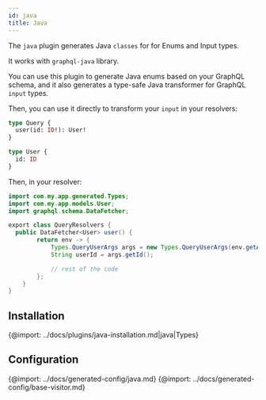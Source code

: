 ```yaml
---
id: java
title: Java
---
```


The `java` plugin generates Java `classes` for for Enums and Input types.

It works with `graphql-java` library.

You can use this plugin to generate Java enums based on your GraphQL schema, and it also generates a type-safe Java transformer for GraphQL `input` types.

Then, you can use it directly to transform your `input` in your resolvers:

```graphql
type Query {
  user(id: ID!): User!
}

type User {
  id: ID
}
```

Then, in your resolver:

```java
import com.my.app.generated.Types;
import com.my.app.models.User;
import graphql.schema.DataFetcher;

export class QueryResolvers {
  public DataFetcher<User> user() {
        return env -> {
            Types.QueryUserArgs args = new Types.QueryUserArgs(env.getArguments());
            String userId = args.getId();

            // rest of the code
        };
    }
}
```

## Installation

{@import: ../docs/plugins/java-installation.md|java|Types}

## Configuration

{@import: ../docs/generated-config/java.md}
{@import: ../docs/generated-config/base-visitor.md}
